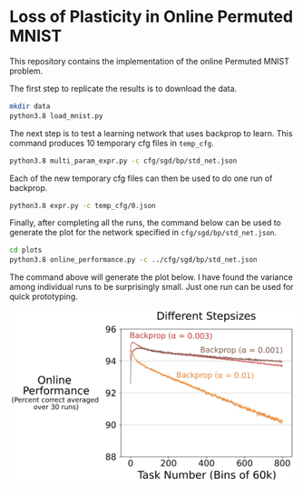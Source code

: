 # Loss of Plasticity in Online Permuted MNIST
This repository contains the implementation of the online Permuted MNIST problem.

The first step to replicate the results is to download the data.

```sh
mkdir data
python3.8 load_mnist.py
```

The next step is to test a learning network that uses backprop to learn.
This command produces 10 temporary cfg files in `temp_cfg`.

```sh
python3.8 multi_param_expr.py -c cfg/sgd/bp/std_net.json 
```

Each of the new temporary cfg files can then be used to do one run of backprop.
```sh
python3.8 expr.py -c temp_cfg/0.json 
```

Finally, after completing all the runs, the command below can be used to generate
the plot for the network specified in `cfg/sgd/bp/std_net.json`.

```sh
cd plots
python3.8 online_performance.py -c ../cfg/sgd/bp/std_net.json 
```

The command above will generate the plot below.
I have found the variance among individual runs to be surprisingly small.
Just one run can be used for quick prototyping.


![](plots/mnist_accuracy.jpeg "BP on Online Permuted MNIST")